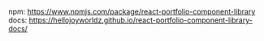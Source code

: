 npm: https://www.npmjs.com/package/react-portfolio-component-library  
docs: https://hellojoyworldz.github.io/react-portfolio-component-library-docs/
